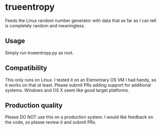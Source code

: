 # trueentropy
Feeds the Linux random number generator with data that as far as I can tell is completely random and meaningless.

## Usage
Simply run trueentropy.py as root.

## Compatibility
This only runs on Linux. I tested it on an Elementary OS VM I had handy, so it works on that at least.
Please submit PRs adding support for additional systems. Windows and OS X seem like good target platforms.

## Production quality
Please DO NOT use this on a production system. I would like feedback on the code, so please review it and submit PRs.
